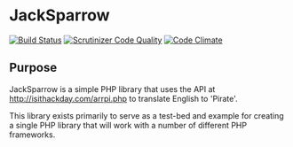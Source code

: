 # JackSparrow

[![Build Status](https://travis-ci.org/joshuaswarren/JackSparrow.svg?branch=master)](https://travis-ci.org/joshuaswarren/JackSparrow) [![Scrutinizer Code Quality](https://scrutinizer-ci.com/g/joshuaswarren/JackSparrow/badges/quality-score.png?b=master)](https://scrutinizer-ci.com/g/joshuaswarren/JackSparrow/?branch=master)
[![Code Climate](https://codeclimate.com/github/joshuaswarren/JackSparrow/badges/gpa.svg)](https://codeclimate.com/github/joshuaswarren/JackSparrow)

## Purpose

JackSparrow is a simple PHP library that uses the API at http://isithackday.com/arrpi.php to translate English to 'Pirate'. 

This library exists primarily to serve as a test-bed and example for creating a single PHP library that will work with a number of different PHP frameworks.

